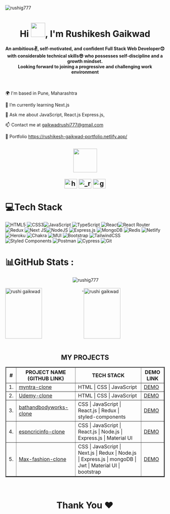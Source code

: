 <p align="left"> <img src="https://komarev.com/ghpvc/?username=rushig777&label=Profile%20views&color=0e75b6&style=flat" alt="rushig777" /> </p>
<h1 align="center">Hi <img src="https://c.tenor.com/nebZyl8oN7IAAAAi/wave-hello.gif"  height="45" width="45" />, I'm Rushikesh Gaikwad</h1>
<h4 align="center">An ambitious✌, self-motivated, and confident Full Stack Web Developer😊 with considerable technical skills😎 who possesses self-discipline and a growth mindset.<br/>
  Looking forward to joining a progressive and challenging work environment</h4>
<br/>


🌍  I'm based in Pune, Maharashtra

🌱 I’m currently learning Next.js

💬 Ask me about JavaScript, React.js Express.js,

📫 Contact me at gaikwadrushi777@gmail.com

💼 Portfolio https://rushikesh-gaikwad-portfolio.netlify.app/
<h2 align="center"><img src="https://raw.githubusercontent.com/ShahriarShafin/ShahriarShafin/main/Assets/handshake.gif" width="75" />

<p align="center">
<a href="https://linkedin.com/in/gaikwadrushi" target="blank"><img align="center" src="https://raw.githubusercontent.com/rahuldkjain/github-profile-readme-generator/master/src/images/icons/Social/linked-in-alt.svg" alt="https://www.linkedin.com/in/gaikwadrushi/" height="30" width="40" /></a>
  <a href="https://twitter.com/_rushi_gaikwad" target="blank"><img align="center" src="https://raw.githubusercontent.com/rahuldkjain/github-profile-readme-generator/master/src/images/icons/Social/twitter.svg" alt="_rushi_gaikwad" height="30" width="40" /></a>
<a href="https://www.hackerrank.com/gaikwadrushi777" target="blank"><img align="center" src="https://raw.githubusercontent.com/rahuldkjain/github-profile-readme-generator/master/src/images/icons/Social/hackerrank.svg" alt="gaikwadrushi777" height="30" width="40" /></a>
</p>
</h2>

# 💻Tech Stack
 ![HTML5](https://img.shields.io/badge/html5-%23E34F26.svg?style=for-the-badge&logo=html5&logoColor=white) ![CSS3](https://img.shields.io/badge/css3-%231572B6.svg?style=for-the-badge&logo=css3&logoColor=white)![JavaScript](https://img.shields.io/badge/javascript-%23323330.svg?style=for-the-badge&logo=javascript&logoColor=%23F7DF1E) ![TypeScript](https://img.shields.io/badge/typescript-%23007ACC.svg?style=for-the-badge&logo=typescript&logoColor=white) ![React](https://img.shields.io/badge/react-%2320232a.svg?style=for-the-badge&logo=react&logoColor=%2361DAFB)![React Router](https://img.shields.io/badge/React_Router-CA4245?style=for-the-badge&logo=react-router&logoColor=white)![Redux](https://img.shields.io/badge/redux-%23593d88.svg?style=for-the-badge&logo=redux&logoColor=white) ![Next JS](https://img.shields.io/badge/Next-black?style=for-the-badge&logo=next.js&logoColor=white)![NodeJS](https://img.shields.io/badge/node.js-6DA55F?style=for-the-badge&logo=node.js&logoColor=white)  ![Express.js](https://img.shields.io/badge/express.js-%23404d59.svg?style=for-the-badge&logo=express&logoColor=%2361DAFB) ![MongoDB](https://img.shields.io/badge/MongoDB-%234ea94b.svg?style=for-the-badge&logo=mongodb&logoColor=white) ![Redis](https://img.shields.io/badge/Redis-FF6C37?style=for-the-badge&logo=redis&logoColor=white) ![Netlify](https://img.shields.io/badge/netlify-%23000000.svg?style=for-the-badge&logo=netlify&logoColor=#00C7B7) ![Heroku](https://img.shields.io/badge/heroku-%23430098.svg?style=for-the-badge&logo=heroku&logoColor=white) ![Chakra](https://img.shields.io/badge/chakra-%234ED1C5.svg?style=for-the-badge&logo=chakraui&logoColor=white) ![MUI](https://img.shields.io/badge/mui-%234ED1C5.svg?style=for-the-badge&logo=mui&logoColor=white) ![Bootstrap](https://img.shields.io/badge/bootstrap-%23563D7C.svg?style=for-the-badge&logo=bootstrap&logoColor=white) ![TailwindCSS](https://img.shields.io/badge/tailwindcss-%2338B2AC.svg?style=for-the-badge&logo=tailwind-css&logoColor=white) ![Styled Components](https://img.shields.io/badge/styled--components-DB7093?style=for-the-badge&logo=styled-components&logoColor=white) ![Postman](https://img.shields.io/badge/Postman-FF6C37?style=for-the-badge&logo=postman&logoColor=white)  ![Cypress](https://img.shields.io/badge/Cypress-FF6C37?style=for-the-badge&logo=cypress&logoColor=white) ![Git](https://img.shields.io/badge/Git-FF6C37?style=for-the-badge&logo=git&logoColor=white)
 
# 📊GitHub Stats :

<div align="center">&nbsp;<img align="center" src="https://github-readme-stats.vercel.app/api?username=rushig777&show_icons=true&locale=en&theme=dark" alt="rushig777" /></div>
<br/>
<div style="display: flex;" >
<img align="center"  height="160px" width="48%" src="https://github-readme-stats.vercel.app/api/top-langs?username=rushig777&show_icons=true&locale=en&layout=compact&theme=dark&ring=FFB19A&currStreakNum=F6A085&fire=F6A085&currStreakLabel=F6A085" alt="rushi gaikwad" />
-
<img align="center"  height="160px" width="48%" src="https://github-readme-streak-stats.herokuapp.com/?user=rushig777&theme=dark&ring=FFB19A&currStreakNum=F6A085&fire=F6A085&currStreakLabel=F6A085" alt="rushi gaikwad" />
  </div>

<br/>

<h2 align="center">MY PROJECTS</h2>
<table align="center" border="2">
   <thead>
        <tr>
            <th>#</th>
            <th>PROJECT NAME (GITHUB LINK)</th>
            <th>TECH STACK</th>
            <th>DEMO LINK</th>
        </tr>
    </thead>
      <tbody>
       <tr>
            <td>1.</td>
            <td><a href="https://github.com/rushig777/myntra-clone">myntra-clone</a></td>
            <td>HTML | CSS | JavaScript</td>
            <td><a href="https://clone-of-myntra.netlify.app/">DEMO</a></td>
        </tr>
         <tr>
            <td>2.</td>
            <td><a href="https://github.com/rushig777/Udemy-clone">Udemy-clone</a></td>
            <td>HTML | CSS | JavaScript</td>
            <td><a href="https://cloneof-udemy.netlify.app/">DEMO</a></td>
        </tr>
         <tr>
            <td>3.</td>
            <td><a href="https://github.com/rushig777/bathandbodyworks-clone">bathandbodyworks-clone</a></td>
            <td>CSS | JavaScript | React.js | Redux | styled-components</td>
            <td><a href="https://singular-kleicha-5eef4a.netlify.app/">DEMO</a></td>
        </tr>
        <tr>
            <td>4.</td>
            <td><a href="https://github.com/rushig777/Cricinfo-Clone">espncricinfo-clone</a></td>
            <td>CSS | JavaScript | React.js | Node.js | Express.js | Material UI </td>
            <td><a href="https://espncricinfo-clone.netlify.app/">DEMO</a></td>
        </tr>
          <tr>
            <td>5.</td>
            <td><a href="https://github.com/rushig777/festive-crayon-1023">Max-fashion-clone</a></td>
            <td>CSS | JavaScript | Next.js | Redux | Node.js | Express.js | mongoDB | Jwt | Material UI | bootstrap </td>
            <td><a href="">DEMO</a></td>
        </tr>
    </tbody>  
</table>
<br/>
<h1 align="center"> Thank You ❤</h1>


